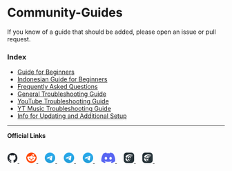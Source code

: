 # Community-Guides

If you know of a guide that should be added, please open an issue or pull request.

### Index


- [Guide for Beginners](/community-wiki/guide-for-beginners.md)
- [Indonesian Guide for Beginners](/community-wiki/%5BBahasa-Indonesia%5Dguide-for-beginners.md)
- [Frequently Asked Questions](/community-wiki/faq.md)
- [General Troubleshooting Guide](/community-wiki/general-troubleshooting.md)
- [YouTube Troubleshooting Guide](/community-wiki/yt-troubleshooting.md)
- [YT Music Troubleshooting Guide](/community-wiki/ytm-troubleshooting.md)
- [Info for Updating and Additional Setup](/community-wiki/patching%20%26%20setup%20info.md)
  
___
<div style="text-align: left;">
    <strong>Official Links</strong>
    <br /><br />
    <p align="left">
    <a href="https://github.com/inotia00/ReVanced_Extended">
        <picture>
            <source height="24px" media="(prefers-color-scheme: dark)" srcset="images/platform-icons/github-mark-white.png" />
            <img height="24px" src="images/platform-icons/github-mark.png" />
        </picture>
    </a>&nbsp;&nbsp;&nbsp;
    <a href="https://reddit.com/r/revancedextended">
         <picture>
            <source height="24px" media="(prefers-color-scheme: dark)" srcset="images/platform-icons/reddit-logo-flat-circle.png" />
            <img height="24px" src="images/platform-icons/reddit-logo-flat-circle.png" />
        </picture>
    </a>&nbsp;&nbsp;&nbsp;
    <a href="https://t.me/revanced_extended">
        <picture>
            <source height="24px" media="(prefers-color-scheme: dark)" srcset="images/platform-icons/telegram-logo.png" />
            <img height="24px" src="images/platform-icons/telegram-logo.png" />
        </picture>
    </a>&nbsp;&nbsp;&nbsp;
    <a href="https://t.me/revanced_extended_chat">
        <picture>
            <source height="24px" media="(prefers-color-scheme: dark)" srcset="images/platform-icons/telegram-logo.png" />
            <img height="24px" src="images/platform-icons/telegram-logo.png" />
        </picture>
    </a>&nbsp;&nbsp;&nbsp;
    <a href="https://t.me/revanced_extended_repo">
        <picture>
            <source height="24px" media="(prefers-color-scheme: dark)" srcset="images/platform-icons/telegram-logo.png" />
            <img height="24px" src="images/platform-icons/telegram-logo.png" />
        </picture>
    </a>&nbsp;&nbsp;&nbsp;
    <a href="https://discord.gg/yMnc3EywRZ">
        <picture>
            <source height="24px" media="(prefers-color-scheme: dark)" srcset="images/platform-icons/discord-mark-blue.png" />
            <img height="24px" src="images/platform-icons/discord-mark-blue.png" />
        </picture>
    </a>&nbsp;&nbsp;&nbsp;
    <a href="https://crowdin.com/project/revancedextended">
        <picture>
            <source height="24px" media="(prefers-color-scheme: dark)" srcset="images/platform-icons/crowdin-logo-white.png" />
            <img height="24px" src="images/platform-icons/crowdin-logo-dark.png" />
        </picture>
    </a>&nbsp;&nbsp;&nbsp;
    <a href="https://crowdin.com/project/revancedmusicextended">
        <picture>
            <source height="24px" media="(prefers-color-scheme: dark)" srcset="images/platform-icons/crowdin-logo-white.png" />
            <img height="24px" src="images/platform-icons/crowdin-logo-dark.png" />
        </picture>
    </a>&nbsp;&nbsp;&nbsp;
</p>
</div>